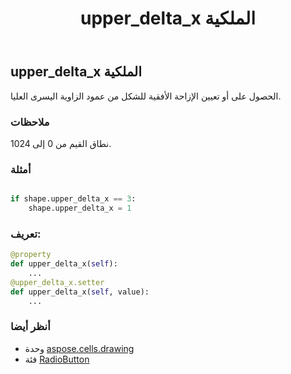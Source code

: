 ﻿---
title: upper_delta_x الملكية
second_title: Aspose.Cells for Python via .NET API المراجع
description:
type: docs
weight: 1140
url: /ar/python-net/aspose.cells.drawing/radiobutton/upper_delta_x/
is_root: false
---
##  upper_delta_x الملكية

الحصول على أو تعيين الإزاحة الأفقية للشكل من عمود الزاوية اليسرى العليا.

###  ملاحظات

نطاق القيم من 0 إلى 1024.

###  أمثلة

```python

if shape.upper_delta_x == 3:
    shape.upper_delta_x = 1

```
###  تعريف:
```python
@property
def upper_delta_x(self):
    ...
@upper_delta_x.setter
def upper_delta_x(self, value):
    ...
```

###  أنظر أيضا
* وحدة [aspose.cells.drawing](../../)
* فئة [RadioButton](/cells/ar/python-net/aspose.cells.drawing/radiobutton)
